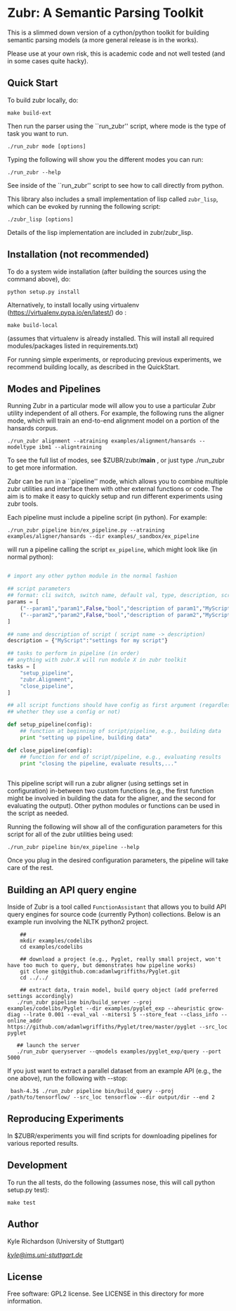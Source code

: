 Zubr: A Semantic Parsing Toolkit 
==================

This is a slimmed down version of a cython/python toolkit for building
semantic parsing models (a more general release is in the works).

Please use at your own risk, this is academic code and not well tested
(and in some cases quite hacky).

Quick Start 
-----------------

To build zubr locally, do:

    make build-ext 

Then run the parser using the ``run_zubr'' script, where mode is the
type of task you want to run. 

    ./run_zubr mode [options]

Typing the following will show you the different modes you can run:

    ./run_zubr --help 

See inside of the ``run_zubr'' script to see how to call directly from
python.

This library also includes a small implementation of lisp called ``zubr_lisp``,
which can be evoked by running the following script:

    ./zubr_lisp [options] 

Details of the lisp implementation are included in zubr/zubr_lisp. 

Installation (not recommended)
-----------------

To do a system wide installation (after building the sources using the
command above), do:

    python setup.py install 

Alternatively, to install locally using virtualenv
(https://virtualenv.pypa.io/en/latest/)  do : 

    make build-local

(assumes that virtualenv is already installed. This will install all
required modules/packages listed in requirements.txt)

For running simple experiments, or reproducing previous
experiments, we recommend building locally, as described in the
QuickStart.

Modes and Pipelines
-----------------

Running Zubr in a particular mode will allow you to use a particular
Zubr utility independent of all others. For example, the following
runs the aligner mode, which will train an end-to-end alignment model
on a portion of the hansards corpus. 

    ./run_zubr alignment --atraining examples/alignment/hansards --modeltype ibm1 --aligntraining 

To see the full list of modes, see $ZUBR/zubr/__main__ , or just type
./run_zubr to get more information. 

Zubr can be run in a ``pipeline'' mode, which allows you to combine
multiple zubr utilities and interface them with other external
functions or code. The aim is to make it easy to quickly setup and run
different experiments using zubr tools. 

Each pipeline must include a pipeline script (in python). For example:

    ./run_zubr pipeline bin/ex_pipeline.py --atraining examples/aligner/hansards --dir examples/_sandbox/ex_pipeline

will run a pipeline calling the script ``ex_pipeline``, which might
look like (in normal python):

```python

# import any other python module in the normal fashion

## script parameters
## format: cli switch, switch name, default val, type, description, script name
params = [
    ("--param1","param1",False,"bool","description of param1","MyScript"),
    ("--param2","param2",False,"bool","description of param2","MyScript")
]

## name and description of script ( script name -> description)
description = {"MyScript":"settings for my script"}

## tasks to perform in pipeline (in order)
## anything with zubr.X will run module X in zubr toolkit
tasks = [
    "setup_pipeline",
    "zubr.Alignment",
    "close_pipeline",
]

## all script functions should have config as first argument (regardless of
## whether they use a config or not)

def setup_pipeline(config):
    ## function at beginning of script/pipeline, e.g., building data 
    print "setting up pipeline, building data"

def close_pipeline(config):
    ## function for end of script/pipeline, e.g., evaluating results
    print "closing the pipeline, evaluate results,..."
    
```

This pipeline script will run a zubr aligner (using settings set in
configuration) in-between two custom functions (e.g., the first
function might be involved in building the data for the aligner, and
the second for evaluating the output). Other python modules or
functions can be used in the script as needed. 

Running the following will show all of the configuration parameters for this
script for all of the zubr utilities being used:

    ./run_zubr pipeline bin/ex_pipeline --help 

Once you plug in the desired configuration parameters, the pipeline
will take care of the rest.

Building an API query engine
-----------------

Inside of Zubr is a tool called `FunctionAssistant` that allows you to
build API query engines for source code (currently Python) collections. Below is an
example run involving the NLTK python2 project. 

 ```
     ## 
     mkdir examples/codelibs
     cd examples/codelibs

     ## download a project (e.g., Pyglet, really small project, won't have too much to query, but demonstrates how pipeline works) 
     git clone git@github.com:adamlwgriffiths/Pyglet.git
     cd ../../

     ## extract data, train model, build query object (add preferred settings accordingly)
    ./run_zubr pipeline bin/build_server --proj examples/codelibs/Pyglet --dir examples/pyglet_exp --aheuristic grow-diag --lrate 0.001 --eval_val --miters1 5 --store_feat --class_info --online_addr  https://github.com/adamlwgriffiths/Pyglet/tree/master/pyglet --src_loc pyglet

    ## launch the server 
    ./run_zubr queryserver --qmodels examples/pyglet_exp/query --port 5000

 ```

If you just want to extract a parallel dataset from an example API
(e.g.,  the one above), run the following with --stop:

     bash-4.3$ ./run_zubr pipeline bin/build_query --proj /path/to/tensorflow/ --src_loc tensorflow --dir output/dir --end 2

Reproducing Experiments 
-----------------

In $ZUBR/experiments you will find scripts for downloading pipelines
for various reported results.

Development
-----------------

To run the all tests, do the following (assumes nose, this will call
python setup.py test):

    make test 

Author
----------------

Kyle Richardson (University of Stuttgart)

*kyle@ims.uni-stuttgart.de*

License 
----------------

Free software: GPL2 license. See LICENSE in this directory for more information. 
